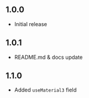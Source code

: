 ## 1.0.0

* Initial release

## 1.0.1

* README.md & docs update

## 1.1.0

* Added `useMaterial3` field
